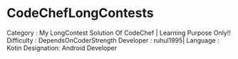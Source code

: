 # CodeChefLongContests 
Category   : My LongContest Solution Of CodeChef | Learning Purpose Only!!
Difficulty : DependsOnCoderStrength
Developer  : ruhul1995|
Language   : Kotin
Designation: Android Developer
